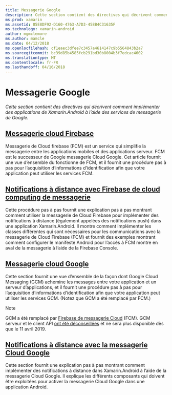```yaml
---
title: Messagerie Google
description: Cette section contient des directives qui décrivent comment implémenter des applications de Xamarin.Android à l’aide des services de messagerie de Google.
ms.prod: xamarin
ms.assetid: 85E8DF92-D160-4763-A7D3-458B4C31635F
ms.technology: xamarin-android
author: mgmclemore
ms.author: mamcle
ms.date: 04/12/2018
ms.openlocfilehash: cf1eaec3dfee7c3457a4614147c9b5564843b2a7
ms.sourcegitcommit: bc39d85b4585fcb291bd30b8004b3f7edcac4602
ms.translationtype: MT
ms.contentlocale: fr-FR
ms.lasthandoff: 04/16/2018
---
```

# <a name="google-messaging"></a>Messagerie Google

_Cette section contient des directives qui décrivent comment implémenter des applications de Xamarin.Android à l’aide des services de messagerie de Google._

## <a name="firebase-cloud-messagingfirebase-cloud-messagingmd"></a>[Messagerie cloud Firebase](firebase-cloud-messaging.md)

Messagerie de Cloud firebase (FCM) est un service qui simplifie la messagerie entre les applications mobiles et des applications serveur. FCM est le successeur de Google messagerie Cloud Google. Cet article fournit une vue d’ensemble du fonctionne de FCM, et il fournit une procédure pas à pas pour l’acquisition d’informations d’identification afin que votre application peut utiliser les services FCM.

## <a name="remote-notifications-with-firebase-cloud-messagingremote-notifications-with-fcmmd"></a>[Notifications à distance avec Firebase de cloud computing de messagerie](remote-notifications-with-fcm.md)

Cette procédure pas à pas fournit une explication pas à pas montrant comment utiliser la messagerie de Cloud Firebase pour implémenter des notifications à distance (également appelées des notifications push) dans une application Xamarin.Android. Il montre comment implémenter les classes différentes qui sont nécessaires pour les communications avec la messagerie de Cloud Firebase (FCM) et fournit des exemples montrant comment configurer le manifeste Android pour l’accès à FCM montre en aval de la messagerie à l’aide de la Firebase Console.

## <a name="google-cloud-messaginggoogle-cloud-messagingmd"></a>[Messagerie cloud Google](google-cloud-messaging.md)

Cette section fournit une vue d’ensemble de la façon dont Google Cloud Messaging (GCM) achemine les messages entre votre application et un serveur d’applications, et il fournit une procédure pas à pas pour l’acquisition d’informations d’identification afin que votre application peut utiliser les services GCM. (Notez que GCM a été remplacé par FCM.)

> [!NOTE]
> GCM a été remplacé par [Firebase de messagerie Cloud](~/android/data-cloud/google-messaging/firebase-cloud-messaging.md) (FCM).
> GCM serveur et le client API [ont été déconseillées](https://firebase.googleblog.com/2018/04/time-to-upgrade-from-gcm-to-fcm.html) et ne sera plus disponible dès que le 11 avril 2019.

## <a name="remote-notifications-with-google-cloud-messagingremote-notifications-with-gcmmd"></a>[Notifications à distance avec la messagerie Cloud Google](remote-notifications-with-gcm.md)

Cette section fournit une explication pas à pas montrant comment implémenter des notifications à distance dans Xamarin.Android à l’aide de la messagerie Cloud Google.
Il explique les différents composants qui doivent être exploitées pour activer la messagerie Cloud Google dans une application Android.


